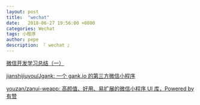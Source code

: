 ```yaml
---
layout: post
title:  "wechat"
date:   2018-06-27 19:56:00 +0800
categories: Wechat
tags: 小程序
author: pepe
description: 『 wechat 』
---
```


[微信开发学习总结（一）](https://www.cnblogs.com/xdp-gacl/p/5149171.html)

[jianshijiuyou/Jgank: 一个 gank.io 的第三方微信小程序](https://github.com/jianshijiuyou/Jgank)

[youzan/zanui-weapp: 高颜值、好用、易扩展的微信小程序 UI 库，Powered by 有赞](https://github.com/youzan/zanui-weapp)














